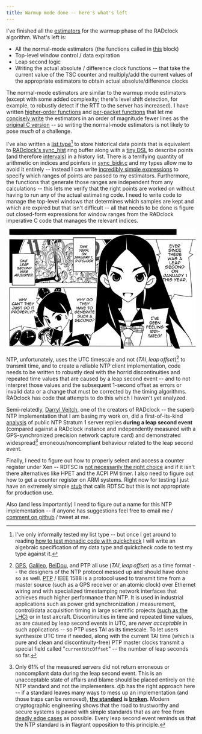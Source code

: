 ```yaml
---
title: Warmup mode done -- here's what's left
---
```


I've finished all the [estimators](https://github.com/matildah/mirage-ntp/blob/82368fdeb673e6f0b063e1f1262aa21a127ab9d7/lib/RADclock/estimators.ml#L78) for the warmup phase of the RADclock algorithm. What's left is:

* All the normal-mode estimators (the functions called in [this](https://github.com/synclab/radclock/blob/master/radclock/sync_bidir.c#L2093-L2105) block)
* Top-level window control / data expiration
* Leap second logic
* Writing the actual absolute / difference clock functions -- that take the current value of the TSC counter and multiply/add the current values of the appropriate estimators to obtain actual absolute/difference clocks


The normal-mode estimators are similar to the warmup mode estimators (except with some added complexity; there's level shift detection, for example, to robustly detect if the RTT to the server has increased). I have written [higher-order functions](https://github.com/matildah/mirage-ntp/blob/82368fdeb673e6f0b063e1f1262aa21a127ab9d7/lib/RADclock/history.ml#L111-L158) and [per-packet functions](https://github.com/matildah/mirage-ntp/blob/82368fdeb673e6f0b063e1f1262aa21a127ab9d7/lib/RADclock/estimators.ml#L18-L74) that let me [concisely write](https://github.com/matildah/mirage-ntp/blob/82368fdeb673e6f0b063e1f1262aa21a127ab9d7/lib/RADclock/estimators.ml#L114-L133) the estimators in an order of magnitude fewer lines as the [original C version](https://github.com/synclab/radclock/blob/master/radclock/sync_bidir.c#L1304-L1525) -- so writing the normal-mode estimators is not likely to pose *much* of a challenge.

I've also written a [list type](https://github.com/matildah/mirage-ntp/blob/82368fdeb673e6f0b063e1f1262aa21a127ab9d7/lib/RADclock/history.ml#L1-L30)[^1] to store historical data points that is equivalent to [RADclock's sync_hist](https://github.com/synclab/radclock/blob/master/radclock/sync_history.h#L34-L44) ring buffer along with a [tiny DSL](https://github.com/matildah/mirage-ntp/blob/82368fdeb673e6f0b063e1f1262aa21a127ab9d7/lib/RADclock/history.ml#L31-L60) to describe points (and therefore [intervals](https://github.com/matildah/mirage-ntp/blob/82368fdeb673e6f0b063e1f1262aa21a127ab9d7/lib/RADclock/history.ml#L160-L169)) in a history list. There is a terrifying quantity of arithmetic on indices and pointers in [sync_bidir.c](https://github.com/synclab/radclock/blob/master/radclock/sync_bidir.c) and my types allow me to avoid it entirely -- instead I can write [incredibly simple expressions](https://github.com/matildah/mirage-ntp/blob/master/lib/RADclock/estimators.ml#L142-L148) to specify which ranges of points are passed to my estimators. Furthermore, the functions that generate those ranges are independent from any calculations -- this lets me verify that the right points are worked on without having to run any of the actual estimating code. I need to write code to manage the top-level windows that determines which samples are kept and which are expired but that isn't difficult -- all that needs to be done is figure out closed-form expressions for window ranges from the RADclock imperative C code that manages the relevant indices.




![[Kitsu Chiri](https://en.wikipedia.org/wiki/Sayonara,_Zetsubou-Sensei) was right.](../images/leap.png)



NTP, unfortunately, uses the UTC timescale and not $(TAI, leap\,offset)$[^2] to transmit time, and to create a reliable NTP client implementation, code needs to be written to robustly deal with the horrid discontinuities and repeated time values that are caused by a leap second event -- and to not interpret those values and the subsequent 1-second offset as errors or invalid data or a change that must be corrected by the timing algorithms. RADclock has code that attempts to do this which I haven't yet analyzed.

Semi-relatedly, [Darryl Veitch](http://crin.eng.uts.edu.au/~darryl/), one of the creators of RADclock -- the superb NTP implementation that I am basing my work on, did a first-of-its-kind [analysis](http://crin.eng.uts.edu.au/~darryl/Publications/LeapSecond_camera.pdf) of public NTP Stratum 1 server replies **during a leap second event** (compared against a RADclock instance and independently measured with a GPS-synchronized precision network capture card) and demonstrated widespread[^3] erroneous/noncompliant behaviour related to the leap second event.



Finally, I need to figure out how to properly select and access a counter register under Xen -- RDTSC is [not necessarily the right choice](http://xenbits.xen.org/docs/4.3-testing/misc/tscmode.txt) and if it isn't there alternatives like HPET and the ACPI PM timer. I also need to figure out how to get a counter register on ARM systems. Right now for testing I just have an extremely simple [stub](https://github.com/matildah/mirage-ntp/blob/master/lib/tsc/rdtsc_caml.c#L11) that calls RDTSC but this is not appropriate for production use.


Also (and less importantly) I need to figure out a name for this NTP implementation -- if anyone has suggestions feel free to email me / [comment on github](https://github.com/matildah/mirage-ntp/issues/6) / tweet at me.

[^1]: I've only informally tested my list type -- but once I get around to reading [how to test monadic code with quickcheck](http://dl.acm.org/citation.cfm?id=636527) I will write an algebraic specification of my data type and quickcheck code to test my type against it.


[^2]: [GPS](http://www.navipedia.net/index.php/Time_References_in_GNSS#GPS_Time_.28GPST.29), [Galileo](http://www.navipedia.net/index.php/Time_References_in_GNSS#Galileo_System_Time_.28GST.29), [BeiDou](http://www.navipedia.net/index.php/Time_References_in_GNSS#BeiDou_Time_.28BDT.29), and PTP all use $(TAI, leap\,offset)$ as a time format -- the designers of the NTP protocol messed up and should have done so as well. [PTP](https://en.wikipedia.org/wiki/Precision_Time_Protocol) / IEEE 1588 is a protocol used to transmit time from a master source (such as a GPS receiver or an atomic clock) over Ethernet wiring and with specialized timestamping network interfaces that achieves much higher performance than NTP. It is used in industrial applications such as power grid synchronization / measurement, control/data acquisition timing in large scientific projects [(such as the LHC)](https://en.wikipedia.org/wiki/The_White_Rabbit_Project) or in test aircraft. Discontinuities in time and repeated time values, as are caused by leap second events in UTC, are *never acceptable* in such applications -- so PTP uses TAI as its timescale. To let users synthesize UTC time if needed, along with the current TAI time (which is pure and clean and discontinuity-free) PTP master clocks transmit a special field called "`currentUtcOffset`" -- the number of leap seconds so far.


[^3]: Only $61\%$ of the measured servers did not return erroneous or noncompliant data during the leap second event. This is an unacceptable state of affairs and blame should be placed entirely on the NTP standard and not the implementers. djb has the right approach here -- if a standard leaves many ways to mess up an implementation (and those traps can be removed), **[the standard](http://cr.yp.to/talks/2015.06.11/slides-djb-20150611-a4.pdf) is [broken](https://events.ccc.de/congress/2014/Fahrplan/system/attachments/2502/original/20141227-twopage.pdf)**. Modern cryptographic engineering shows that the road to trustworthy and secure systems is paved with simple standards that as are free from [deadly edge cases](https://cr.yp.to/talks/2012.08.08/slides.pdf) as possible. Every leap second event reminds us that the NTP standard is in flagrant opposition to this principle.

